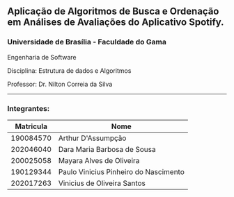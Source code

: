 ## Aplicação de Algoritmos de Busca e Ordenação em Análises de Avaliações do Aplicativo Spotify.

### Universidade de Brasília - Faculdade do Gama

Engenharia de Software

Disciplina: Estrutura de dados e Algoritmos

Professor: Dr. Nilton Correia da Silva

---

### Integrantes:
Matricula   | Nome
--------- | ------
190084570 | Arthur D'Assumpção 
202046040 | Dara Maria Barbosa de Sousa
200025058 | Mayara Alves de Oliveira
190129344 | Paulo Vinicius Pinheiro do Nascimento
202017263 | Vinicius de Oliveira Santos



